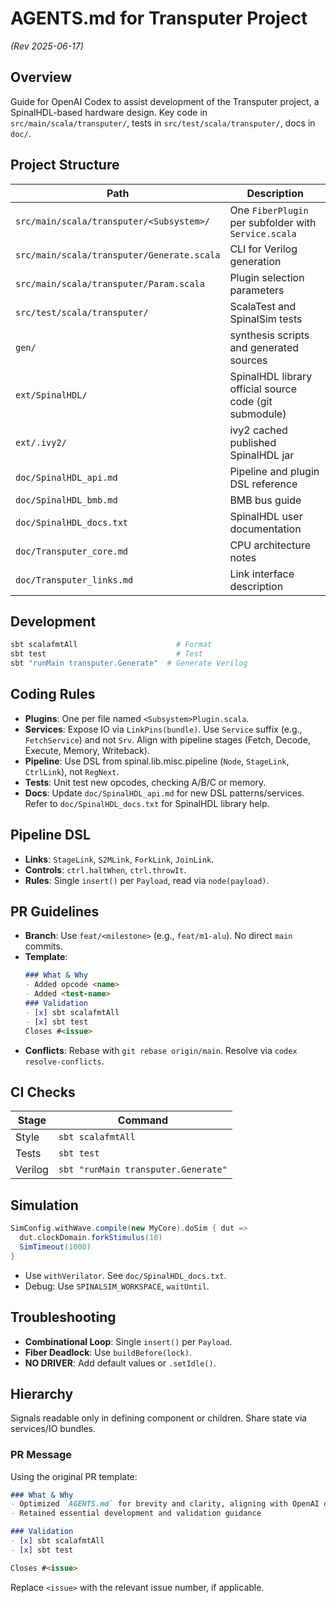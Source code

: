 # AGENTS.md for Transputer Project

*(Rev 2025-06-17)*

## Overview
Guide for OpenAI Codex to assist development of the Transputer project, a SpinalHDL-based hardware design. Key code in `src/main/scala/transputer/`, tests in `src/test/scala/transputer/`, docs in `doc/`.

## Project Structure
| Path | Description |
|------|-------------|
| `src/main/scala/transputer/<Subsystem>/` | One `FiberPlugin` per subfolder with `Service.scala` |
| `src/main/scala/transputer/Generate.scala` | CLI for Verilog generation |
| `src/main/scala/transputer/Param.scala` | Plugin selection parameters |
| `src/test/scala/transputer/` | ScalaTest and SpinalSim tests |
| `gen/` | synthesis scripts and generated sources |
| `ext/SpinalHDL/` | SpinalHDL library official source code (git submodule) |
| `ext/.ivy2/` | ivy2 cached published SpinalHDL jar |
| `doc/SpinalHDL_api.md` | Pipeline and plugin DSL reference |
| `doc/SpinalHDL_bmb.md` | BMB bus guide |
| `doc/SpinalHDL_docs.txt` | SpinalHDL user documentation |
| `doc/Transputer_core.md` | CPU architecture notes |
| `doc/Transputer_links.md` | Link interface description |

## Development
```bash
sbt scalafmtAll                      # Format
sbt test                             # Test
sbt "runMain transputer.Generate"  # Generate Verilog
```

## Coding Rules
- **Plugins**: One per file named `<Subsystem>Plugin.scala`.
- **Services**: Expose IO via `LinkPins(bundle)`. Use `Service` suffix (e.g., `FetchService`) and not `Srv`. Align with pipeline stages (Fetch, Decode, Execute, Memory, Writeback).
- **Pipeline**: Use DSL from spinal.lib.misc.pipeline (`Node`, `StageLink`, `CtrlLink`), not `RegNext`.
- **Tests**: Unit test new opcodes, checking A/B/C or memory.
- **Docs**: Update `doc/SpinalHDL_api.md` for new DSL patterns/services. Refer to `doc/SpinalHDL_docs.txt` for SpinalHDL library help.

## Pipeline DSL
- **Links**: `StageLink`, `S2MLink`, `ForkLink`, `JoinLink`.
- **Controls**: `ctrl.haltWhen`, `ctrl.throwIt`.
- **Rules**: Single `insert()` per `Payload`, read via `node(payload)`.

## PR Guidelines
- **Branch**: Use `feat/<milestone>` (e.g., `feat/m1-alu`). No direct `main` commits.
- **Template**:
  ```markdown
  ### What & Why
  - Added opcode <name>
  - Added <test-name>
  ### Validation
  - [x] sbt scalafmtAll
  - [x] sbt test
  Closes #<issue>
  ```
- **Conflicts**: Rebase with `git rebase origin/main`. Resolve via `codex resolve-conflicts`.

## CI Checks
| Stage | Command |
|-------|---------|
| Style | `sbt scalafmtAll` |
| Tests | `sbt test` |
| Verilog | `sbt "runMain transputer.Generate"` |

## Simulation
```scala
SimConfig.withWave.compile(new MyCore).doSim { dut =>
  dut.clockDomain.forkStimulus(10)
  SimTimeout(1000)
}
```
- Use `withVerilator`. See `doc/SpinalHDL_docs.txt`.
- Debug: Use `SPINALSIM_WORKSPACE`, `waitUntil`.

## Troubleshooting
- **Combinational Loop**: Single `insert()` per `Payload`.
- **Fiber Deadlock**: Use `buildBefore(lock)`.
- **NO DRIVER**: Add default values or `.setIdle()`.

## Hierarchy
Signals readable only in defining component or children. Share state via services/IO bundles.

### PR Message
Using the original PR template:

```markdown
### What & Why
- Optimized `AGENTS.md` for brevity and clarity, aligning with OpenAI demo style
- Retained essential development and validation guidance

### Validation
- [x] sbt scalafmtAll
- [x] sbt test

Closes #<issue>
```

Replace `<issue>` with the relevant issue number, if applicable.
